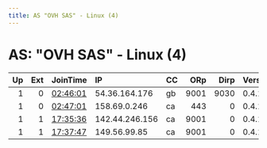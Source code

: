 ```yaml
---
title: AS "OVH SAS" - Linux (4)
---
```


# AS: "OVH SAS" - Linux (4)

|   Up |   Ext | JoinTime                                                                                            | IP             | CC   |   ORp |   Dirp | Version   | Contact       | Nickname     |   eFamMembers |
|-----:|------:|:----------------------------------------------------------------------------------------------------|:---------------|:-----|------:|-------:|:----------|:--------------|:-------------|--------------:|
|    1 |     0 | [02:46:01](https://metrics.torproject.org/rs.html#details/0DE6271D74B168E204547BD191E1CA858D12700C) | 54.36.164.176  | gb   |  9001 |   9030 | 0.4.1.6   | None          | martinsrelay |             1 |
|    1 |     0 | [02:47:01](https://metrics.torproject.org/rs.html#details/AFED770AE951DEA0CE33C1FB1463DC3188CBA2DD) | 158.69.0.246   | ca   |   443 |      0 | 0.4.1.6   | @FesoyRenzrek | ImOldGreg    |             1 |
|    1 |     1 | [17:35:36](https://metrics.torproject.org/rs.html#details/538087BEAAE5169448E030A4D059E866BB4C3493) | 142.44.246.156 | ca   |  9001 |      0 | 0.4.1.6   | None          | Unnamed      |             1 |
|    1 |     1 | [17:37:47](https://metrics.torproject.org/rs.html#details/275EA42562624713B8B89A8F1557796C5F2AA24B) | 149.56.99.85   | ca   |  9001 |      0 | 0.4.1.6   | None          | Unnamed      |             1 |
